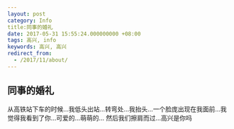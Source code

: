 ```yaml
---
layout: post
category: Info
title:同事的婚礼
date: 2017-05-31 15:55:24.000000000 +08:00
tags: 高兴, info
keywords: 高兴, 高兴
redirect_from:
  - /2017/11/about/
---
```


## 同事的婚礼
从高铁站下车的时候…我低头出站…转弯处…我抬头…一个脸庞出现在我面前…我觉得我看到了你…可爱的…萌萌的…  然后我们擦肩而过…高兴是你吗


